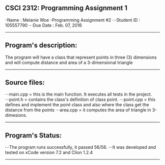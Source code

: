 ## CSCI 2312: Programming Assignment 1

-Name : Melanie Woe
-Programming Assignment #2
⋅⋅⋅Student ID : 105557790
⋅⋅⋅Due Date : Feb. 07, 2016

***

Program's description:
------
The program will have a class that represent points in three (3) dimensions and will compute distance and area of a 3-dimensional triangle

***
Source files:
------
⋅⋅⋅main.cpp = this is the main function. It executes all tests in the project.
⋅⋅⋅point.h = contains the class's definition of class point.
⋅⋅⋅point.cpp = this defines and implement the point class and also where the class get the distance from the points 
⋅⋅⋅area.cpp = it computes the area of triangle in 3-dimesions.

***

Program's Status:
------
⋅⋅⋅The program runs successfully, it passed 56/56.
⋅⋅⋅It was developed and tested on xCode version 7.2 and Clion 1.2.4

***
